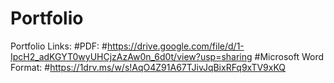 # Portfolio

Portfolio Links:
#PDF:
#https://drive.google.com/file/d/1-IpcH2_adKGYT0wyUHCjzAzAw0n_6d0t/view?usp=sharing
#Microsoft Word Format:
#https://1drv.ms/w/s!AqO4Z91A67TJivJqBixRFq9xTV9xKQ

